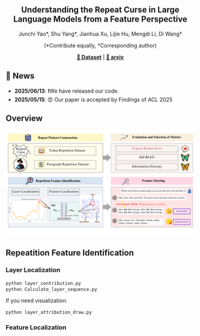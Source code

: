 

<div align="center">

## Understanding the Repeat Curse in Large Language Models from a Feature Perspective


Junchi Yao*, Shu Yang*, Jianhua Xu, Lijie Hu, Mengdi Li, Di Wang†

(*Contribute equally, †Corresponding author)

[**🤗 Dataset**](https://huggingface.co/datasets/YokyYao/Diversity_Challenge) | [**📝 arxiv**](https://arxiv.org/abs/2504.14218)

</div>

## 📰 News
- **2025/06/13**: ❗️We have released our code.
- **2025/05/15**:  😍 Our paper is accepted by Findings of ACL 2025

## Overview
![image](image/method_f-1.png)

## Repeatition Feature Identification
### Layer Localization
```
python layer_contribution.py
python Calculate_layer_sequence.py
```
If you need visualization:
```
python layer_attribution_draw.py
```
### Feature Localization
